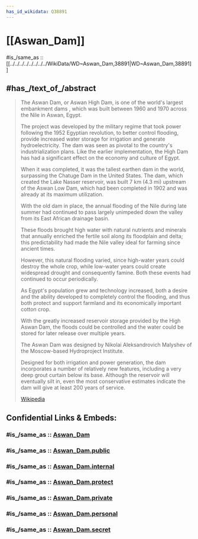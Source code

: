 ```yaml
---
has_id_wikidata: Q38891
---
```


# [[Aswan_Dam]] 

#is_/same_as :: [[../../../../../../../../WikiData/WD~Aswan_Dam,38891|WD~Aswan_Dam,38891]] 

## #has_/text_of_/abstract 

> The Aswan Dam, or  Aswan High Dam, 
> is one of the world's largest embankment dams
> , which was built between 1960 and 1970 across the Nile in Aswan, Egypt. 
> 
> The project was developed by the military regime 
> that took power following the 1952 Egyptian revolution, to better control flooding, 
> provide increased water storage for irrigation and generate hydroelectricity. 
> The dam was seen as pivotal to the country's industrialization plans. 
> Like the earlier implementation, the High Dam 
> has had a significant effect on the economy and culture of Egypt.
>
> When it was completed, it was the tallest earthen dam in the world, 
> surpassing the Chatuge Dam in the United States. 
> The dam, which created the Lake Nasser reservoir, 
> was built 7 km (4.3 mi) upstream of the Aswan Low Dam, 
> which had been completed in 1902 and was already at its maximum utilization.
>
> With the old dam in place, the annual flooding of the Nile during late summer 
> had continued to pass largely unimpeded down the valley 
> from its East African drainage basin. 
> 
> These floods brought high water with natural nutrients and minerals 
> that annually enriched the fertile soil along its floodplain and delta; 
> this predictability had made the Nile valley ideal for farming since ancient times. 
> 
> However, this natural flooding varied, 
> since high-water years could destroy the whole crop, 
> while low-water years could create widespread drought and consequently famine. 
> Both these events had continued to occur periodically.
>
> As Egypt's population grew and technology increased, 
> both a desire and the ability developed to completely control the flooding, 
> and thus both protect and support farmland and its economically important cotton crop. 
> 
> With the greatly increased reservoir storage provided by the High Aswan Dam, 
> the floods could be controlled and the water could be stored 
> for later release over multiple years.
>
> The Aswan Dam was designed by Nikolai Aleksandrovich Malyshev 
> of the Moscow-based Hydroproject Institute. 
> 
> Designed for both irrigation and power generation, 
> the dam incorporates a number of relatively new features, 
> including a very deep grout curtain below its base. 
> Although the reservoir will eventually silt in, 
> even the most conservative estimates indicate the dam will give at least 200 years of service.
>
> [Wikipedia](https://en.wikipedia.org/wiki/Aswan%20Dam) 


## Confidential Links & Embeds: 

### #is_/same_as :: [Aswan_Dam](/_Standards/Earth/Continent/Africa/Africa~North/Egypt/governorates~Egypt/Aswan/counties~Aswan/Aswan_Dam.md) 

### #is_/same_as :: [Aswan_Dam.public](/_public/Earth/Continent/Africa/Africa~North/Egypt/governorates~Egypt/Aswan/counties~Aswan/Aswan_Dam.public.md) 

### #is_/same_as :: [Aswan_Dam.internal](/_internal/Earth/Continent/Africa/Africa~North/Egypt/governorates~Egypt/Aswan/counties~Aswan/Aswan_Dam.internal.md) 

### #is_/same_as :: [Aswan_Dam.protect](/_protect/Earth/Continent/Africa/Africa~North/Egypt/governorates~Egypt/Aswan/counties~Aswan/Aswan_Dam.protect.md) 

### #is_/same_as :: [Aswan_Dam.private](/_private/Earth/Continent/Africa/Africa~North/Egypt/governorates~Egypt/Aswan/counties~Aswan/Aswan_Dam.private.md) 

### #is_/same_as :: [Aswan_Dam.personal](/_personal/Earth/Continent/Africa/Africa~North/Egypt/governorates~Egypt/Aswan/counties~Aswan/Aswan_Dam.personal.md) 

### #is_/same_as :: [Aswan_Dam.secret](/_secret/Earth/Continent/Africa/Africa~North/Egypt/governorates~Egypt/Aswan/counties~Aswan/Aswan_Dam.secret.md)

